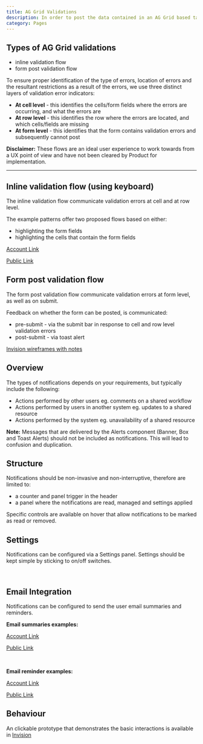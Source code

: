 ```yaml
---
title: AG Grid Validations
description: In order to post the data contained in an AG Grid based table, a validation check has to be performed. The validation check is performed inline on each cell as it is completed, or on the table data as a whole when the form is posted.
category: Pages
---
```


## Types of AG Grid validations

- inline validation flow
- form post validation flow

To ensure proper identification of the type of errors, location of errors and the resultant restrictions as a result of the errors, we use three distinct layers of validation error indicators:

- **At cell level** - this identifies the cells/form fields where the errors are occurring, and what the errors are
- **At row level** - this identifies the row where the errors are located, and which cells/fields are missing
- **At form level** - this identifies that the form contains validation errors and subsequently cannot post

**Disclaimer:** These flows are an ideal user experience to work towards from a UX point of view and have not been cleared by Product for implementation.

<hr>

## Inline validation flow (using keyboard)
The inline validation flow communicate validation errors at cell and at row level.

The example patterns offer two proposed flows based on either:

- highlighting the form fields
- highlighting the cells that contain the form fields

<a href="https://ipreo.invisionapp.com/d/main#/console/18061142/375725792/preview" target="_blank">Account Link</a>

<a href=" https://ipreo.invisionapp.com/share/6BTHZVEDMGV#/375725792_cover" target="_blank">Public Link</a>

## Form post validation flow
The form post validation flow communicate validation errors at form level, as well as on submit.

Feedback on whether the form can be posted, is communicated:

- pre-submit - via the submit bar in response to cell and row level validation errors
- post-submit - via toast alert

<a href="https://ipreo.invisionapp.com/d/main#/console/18528467/385224855/preview" target="_blank">Invision wireframes with notes</a>












## Overview
The types of notifications depends on your requirements, but typically include the following:

- Actions performed by other users eg. comments on a shared workflow
- Actions performed by users in another system eg. updates to a shared resource
- Actions performed by the system eg. unavailability of a shared resource

**Note:** Messages that are delivered by the Alerts component (Banner, Box and Toast Alerts) should not be included as notifications. This will lead to confusion and duplication.

## Structure

Notifications should be non-invasive and non-interruptive, therefore are limited to:

- a counter and panel trigger in the header
- a panel where the notifications are read, managed and settings applied

Specific controls are available on hover that allow notifications to be marked as read or removed.


## Settings
Notifications can be configured via a Settings panel. Settings should be kept simple by sticking to on/off switches.

<br>

## Email Integration
Notifications can be configured to send the user email summaries and reminders.

**Email summaries examples:**

<a href="https://ipreo.invisionapp.com/d/main#/console/18141293/380756505/preview" target="_blank">Account Link</a>

<a href="https://ipreo.invisionapp.com/share/KXT8JYXV7JQ#/380756505_section-Cover-Summary" target="_blank">Public Link</a>

<br>

**Email reminder examples:**

<a href="https://ipreo.invisionapp.com/d/main#/console/18141293/380756899/preview" target="_blank">Account Link</a>

<a href="https://ipreo.invisionapp.com/share/KXT8JYXV7JQ#/380756899_section-Cover-Types" target="_blank">Public Link</a>

## Behaviour
An clickable prototype that demonstrates the basic interactions is available in <a href="https://ipreo.invisionapp.com/d/main#/console/18141293/376520046/preview" target="_blank">Invision</a>

